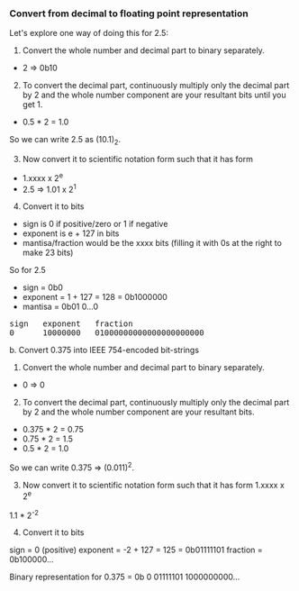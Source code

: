 ### Convert from decimal to floating point representation

Let's explore one way of doing this for 2.5:

1. Convert the whole number and decimal part to binary separately.

- 2 => 0b10

2. To convert the decimal part, continuously multiply only the decimal part by 2 and the whole number component are your resultant bits until you get 1.

- 0.5 * 2 = 1.0 

So we can write 2.5 as (10.1)<sub>2</sub>.

3. Now convert it to scientific notation form such that it has form

- 1.xxxx x 2<sup>e</sup>
- 2.5 => 1.01 x 2<sup>1</sup>

4. Convert it to bits

- sign is 0 if positive/zero or 1 if negative
- exponent is e + 127 in bits 
- mantisa/fraction would be the xxxx bits (filling it with 0s at the right to make 23 bits)

So for 2.5
- sign = 0b0
- exponent = 1 + 127 = 128 = 0b1000000
- mantisa = 0b01 0...0

<pre>
sign   exponent   fraction
0      10000000   01000000000000000000000
</pre>

b. Convert 0.375 into IEEE 754-encoded bit-strings

1. Convert the whole number and decimal part to binary separately.

- 0 => 0

2. To convert the decimal part, continuously multiply only the decimal part by 2 and the whole number component are your resultant bits.

- 0.375 * 2 = 0.75
- 0.75 * 2 = 1.5
- 0.5 * 2 = 1.0

So we can write 0.375 => (0.011)<sup>2</sup>.

3. Now convert it to scientific notation form such that it has form 1.xxxx x 2<sup>e</sup>

1.1 * 2<sup>-2</sup>

4. Convert it to bits

sign = 0 (positive)
exponent = -2 + 127 = 125 = 0b01111101
fraction = 0b100000...

Binary representation for 0.375 = 0b 0 01111101 1000000000...
